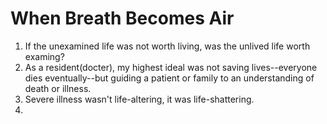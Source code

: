 # When Breath Becomes Air

1. If the unexamined life was not worth living, was the unlived life worth examing?
2. As a resident(docter), my highest ideal was not saving lives--everyone dies eventually--but guiding a patient or family to an understanding of death or illness.
3. Severe illness wasn't life-altering, it was life-shattering. 
4. 


